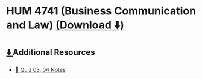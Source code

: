 <link href="../../style.css" rel="stylesheet">

# HUM 4741 (Business Communication and Law) [(Download ⬇️)](https://downgit.github.io/#/home?url=https:%2F%2Fgithub.com%2Falvi-khan%2FIUT-Notes-Archive%2Ftree%2Fmain%2F/Semester%2007/HUM%204741%20%28Business%20Communication%20and%20Law%29)

## [⬇️ ](https://downgit.github.io/#/home?url=https:%2F%2Fgithub.com%2Falvi-khan%2FIUT-Notes-Archive%2Ftree%2Fmain%2F/Semester%2007/HUM%204741%20%28Business%20Communication%20and%20Law%29/Additional%20Resources)Additional Resources
- [📄 Quiz 03, 04 Notes](./Additional%20Resources/Quiz%2003%2C%2004%20Notes.pdf)